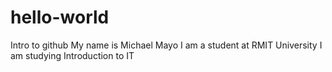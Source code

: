# hello-world
Intro to github
My name is Michael Mayo
I am a student at RMIT University
I am studying Introduction to IT
